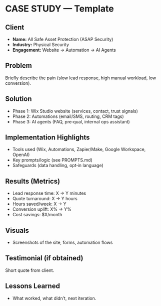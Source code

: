 # CASE STUDY — Template

## Client
- **Name:** All Safe Asset Protection (ASAP Security)
- **Industry:** Physical Security
- **Engagement:** Website → Automation → AI Agents

## Problem
Briefly describe the pain (slow lead response, high manual workload, low conversion).

## Solution
- Phase 1: Wix Studio website (services, contact, trust signals)
- Phase 2: Automations (email/SMS, routing, CRM tags)
- Phase 3: AI agents (FAQ, pre‑qual, internal ops assistant)

## Implementation Highlights
- Tools used (Wix, Automations, Zapier/Make, Google Workspace, OpenAI)
- Key prompts/logic (see PROMPTS.md)
- Safeguards (data handling, opt‑in language)

## Results (Metrics)
- Lead response time: X → Y minutes
- Quote turnaround: X → Y hours
- Hours saved/week: X → Y
- Conversion uplift: X% → Y%
- Cost savings: $X/month

## Visuals
- Screenshots of the site, forms, automation flows

## Testimonial (if obtained)
Short quote from client.

## Lessons Learned
- What worked, what didn’t, next iteration.
